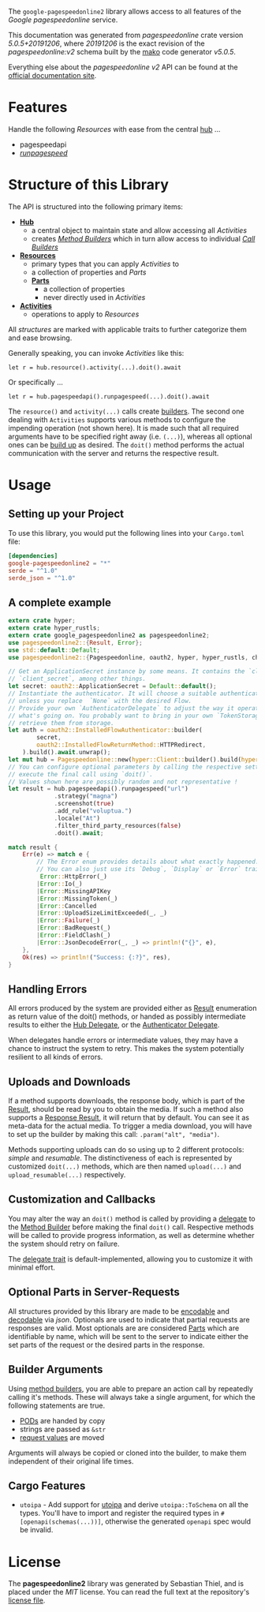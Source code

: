 <!---
DO NOT EDIT !
This file was generated automatically from 'src/generator/templates/api/README.md.mako'
DO NOT EDIT !
-->
The `google-pagespeedonline2` library allows access to all features of the *Google pagespeedonline* service.

This documentation was generated from *pagespeedonline* crate version *5.0.5+20191206*, where *20191206* is the exact revision of the *pagespeedonline:v2* schema built by the [mako](http://www.makotemplates.org/) code generator *v5.0.5*.

Everything else about the *pagespeedonline* *v2* API can be found at the
[official documentation site](https://developers.google.com/speed/docs/insights/v2/getting-started).
# Features

Handle the following *Resources* with ease from the central [hub](https://docs.rs/google-pagespeedonline2/5.0.5+20191206/google_pagespeedonline2/Pagespeedonline) ... 

* pagespeedapi
 * [*runpagespeed*](https://docs.rs/google-pagespeedonline2/5.0.5+20191206/google_pagespeedonline2/api::PagespeedapiRunpagespeedCall)




# Structure of this Library

The API is structured into the following primary items:

* **[Hub](https://docs.rs/google-pagespeedonline2/5.0.5+20191206/google_pagespeedonline2/Pagespeedonline)**
    * a central object to maintain state and allow accessing all *Activities*
    * creates [*Method Builders*](https://docs.rs/google-pagespeedonline2/5.0.5+20191206/google_pagespeedonline2/client::MethodsBuilder) which in turn
      allow access to individual [*Call Builders*](https://docs.rs/google-pagespeedonline2/5.0.5+20191206/google_pagespeedonline2/client::CallBuilder)
* **[Resources](https://docs.rs/google-pagespeedonline2/5.0.5+20191206/google_pagespeedonline2/client::Resource)**
    * primary types that you can apply *Activities* to
    * a collection of properties and *Parts*
    * **[Parts](https://docs.rs/google-pagespeedonline2/5.0.5+20191206/google_pagespeedonline2/client::Part)**
        * a collection of properties
        * never directly used in *Activities*
* **[Activities](https://docs.rs/google-pagespeedonline2/5.0.5+20191206/google_pagespeedonline2/client::CallBuilder)**
    * operations to apply to *Resources*

All *structures* are marked with applicable traits to further categorize them and ease browsing.

Generally speaking, you can invoke *Activities* like this:

```Rust,ignore
let r = hub.resource().activity(...).doit().await
```

Or specifically ...

```ignore
let r = hub.pagespeedapi().runpagespeed(...).doit().await
```

The `resource()` and `activity(...)` calls create [builders][builder-pattern]. The second one dealing with `Activities` 
supports various methods to configure the impending operation (not shown here). It is made such that all required arguments have to be 
specified right away (i.e. `(...)`), whereas all optional ones can be [build up][builder-pattern] as desired.
The `doit()` method performs the actual communication with the server and returns the respective result.

# Usage

## Setting up your Project

To use this library, you would put the following lines into your `Cargo.toml` file:

```toml
[dependencies]
google-pagespeedonline2 = "*"
serde = "^1.0"
serde_json = "^1.0"
```

## A complete example

```Rust
extern crate hyper;
extern crate hyper_rustls;
extern crate google_pagespeedonline2 as pagespeedonline2;
use pagespeedonline2::{Result, Error};
use std::default::Default;
use pagespeedonline2::{Pagespeedonline, oauth2, hyper, hyper_rustls, chrono, FieldMask};

// Get an ApplicationSecret instance by some means. It contains the `client_id` and 
// `client_secret`, among other things.
let secret: oauth2::ApplicationSecret = Default::default();
// Instantiate the authenticator. It will choose a suitable authentication flow for you, 
// unless you replace  `None` with the desired Flow.
// Provide your own `AuthenticatorDelegate` to adjust the way it operates and get feedback about 
// what's going on. You probably want to bring in your own `TokenStorage` to persist tokens and
// retrieve them from storage.
let auth = oauth2::InstalledFlowAuthenticator::builder(
        secret,
        oauth2::InstalledFlowReturnMethod::HTTPRedirect,
    ).build().await.unwrap();
let mut hub = Pagespeedonline::new(hyper::Client::builder().build(hyper_rustls::HttpsConnectorBuilder::new().with_native_roots().unwrap().https_or_http().enable_http1().build()), auth);
// You can configure optional parameters by calling the respective setters at will, and
// execute the final call using `doit()`.
// Values shown here are possibly random and not representative !
let result = hub.pagespeedapi().runpagespeed("url")
             .strategy("magna")
             .screenshot(true)
             .add_rule("voluptua.")
             .locale("At")
             .filter_third_party_resources(false)
             .doit().await;

match result {
    Err(e) => match e {
        // The Error enum provides details about what exactly happened.
        // You can also just use its `Debug`, `Display` or `Error` traits
         Error::HttpError(_)
        |Error::Io(_)
        |Error::MissingAPIKey
        |Error::MissingToken(_)
        |Error::Cancelled
        |Error::UploadSizeLimitExceeded(_, _)
        |Error::Failure(_)
        |Error::BadRequest(_)
        |Error::FieldClash(_)
        |Error::JsonDecodeError(_, _) => println!("{}", e),
    },
    Ok(res) => println!("Success: {:?}", res),
}

```
## Handling Errors

All errors produced by the system are provided either as [Result](https://docs.rs/google-pagespeedonline2/5.0.5+20191206/google_pagespeedonline2/client::Result) enumeration as return value of
the doit() methods, or handed as possibly intermediate results to either the 
[Hub Delegate](https://docs.rs/google-pagespeedonline2/5.0.5+20191206/google_pagespeedonline2/client::Delegate), or the [Authenticator Delegate](https://docs.rs/yup-oauth2/*/yup_oauth2/trait.AuthenticatorDelegate.html).

When delegates handle errors or intermediate values, they may have a chance to instruct the system to retry. This 
makes the system potentially resilient to all kinds of errors.

## Uploads and Downloads
If a method supports downloads, the response body, which is part of the [Result](https://docs.rs/google-pagespeedonline2/5.0.5+20191206/google_pagespeedonline2/client::Result), should be
read by you to obtain the media.
If such a method also supports a [Response Result](https://docs.rs/google-pagespeedonline2/5.0.5+20191206/google_pagespeedonline2/client::ResponseResult), it will return that by default.
You can see it as meta-data for the actual media. To trigger a media download, you will have to set up the builder by making
this call: `.param("alt", "media")`.

Methods supporting uploads can do so using up to 2 different protocols: 
*simple* and *resumable*. The distinctiveness of each is represented by customized 
`doit(...)` methods, which are then named `upload(...)` and `upload_resumable(...)` respectively.

## Customization and Callbacks

You may alter the way an `doit()` method is called by providing a [delegate](https://docs.rs/google-pagespeedonline2/5.0.5+20191206/google_pagespeedonline2/client::Delegate) to the 
[Method Builder](https://docs.rs/google-pagespeedonline2/5.0.5+20191206/google_pagespeedonline2/client::CallBuilder) before making the final `doit()` call. 
Respective methods will be called to provide progress information, as well as determine whether the system should 
retry on failure.

The [delegate trait](https://docs.rs/google-pagespeedonline2/5.0.5+20191206/google_pagespeedonline2/client::Delegate) is default-implemented, allowing you to customize it with minimal effort.

## Optional Parts in Server-Requests

All structures provided by this library are made to be [encodable](https://docs.rs/google-pagespeedonline2/5.0.5+20191206/google_pagespeedonline2/client::RequestValue) and 
[decodable](https://docs.rs/google-pagespeedonline2/5.0.5+20191206/google_pagespeedonline2/client::ResponseResult) via *json*. Optionals are used to indicate that partial requests are responses 
are valid.
Most optionals are are considered [Parts](https://docs.rs/google-pagespeedonline2/5.0.5+20191206/google_pagespeedonline2/client::Part) which are identifiable by name, which will be sent to 
the server to indicate either the set parts of the request or the desired parts in the response.

## Builder Arguments

Using [method builders](https://docs.rs/google-pagespeedonline2/5.0.5+20191206/google_pagespeedonline2/client::CallBuilder), you are able to prepare an action call by repeatedly calling it's methods.
These will always take a single argument, for which the following statements are true.

* [PODs][wiki-pod] are handed by copy
* strings are passed as `&str`
* [request values](https://docs.rs/google-pagespeedonline2/5.0.5+20191206/google_pagespeedonline2/client::RequestValue) are moved

Arguments will always be copied or cloned into the builder, to make them independent of their original life times.

[wiki-pod]: http://en.wikipedia.org/wiki/Plain_old_data_structure
[builder-pattern]: http://en.wikipedia.org/wiki/Builder_pattern
[google-go-api]: https://github.com/google/google-api-go-client

## Cargo Features

* `utoipa` - Add support for [utoipa](https://crates.io/crates/utoipa) and derive `utoipa::ToSchema` on all
the types. You'll have to import and register the required types in `#[openapi(schemas(...))]`, otherwise the
generated `openapi` spec would be invalid.


# License
The **pagespeedonline2** library was generated by Sebastian Thiel, and is placed 
under the *MIT* license.
You can read the full text at the repository's [license file][repo-license].

[repo-license]: https://github.com/Byron/google-apis-rsblob/main/LICENSE.md

